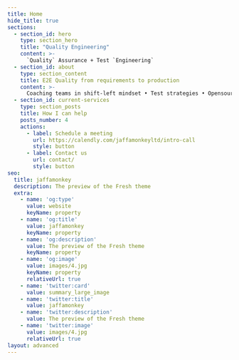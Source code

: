 ```yaml
---
title: Home
hide_title: true
sections:
  - section_id: hero
    type: section_hero
    title: "Quality Engineering"
    content: >-
      `Quality` Assurance + Test `Engineering`
  - section_id: about
    type: section_content
    title: E2E Quality from requirements to production
    content: >-
      Coaching teams in shift-left mindset • Test strategies • Opensource test architecture • Improving quality in CI/CD pipelines • Pragmatic performance test automation
  - section_id: current-services
    type: section_posts
    title: How I can help
    posts_number: 4
    actions:
      - label: Schedule a meeting
        url: https://calendly.com/jaffamonkeyltd/intro-call
        style: button
      - label: Contact us
        url: contact/
        style: button
seo:
  title: jaffamonkey
  description: The preview of the Fresh theme
  extra:
    - name: 'og:type'
      value: website
      keyName: property
    - name: 'og:title'
      value: jaffamonkey
      keyName: property
    - name: 'og:description'
      value: The preview of the Fresh theme
      keyName: property
    - name: 'og:image'
      value: images/4.jpg
      keyName: property
      relativeUrl: true
    - name: 'twitter:card'
      value: summary_large_image
    - name: 'twitter:title'
      value: jaffamonkey
    - name: 'twitter:description'
      value: The preview of the Fresh theme
    - name: 'twitter:image'
      value: images/4.jpg
      relativeUrl: true
layout: advanced
---
```

